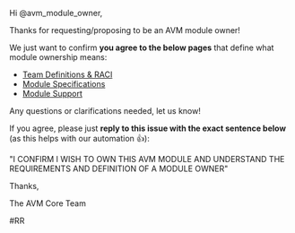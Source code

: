 <!-- markdownlint-disable -->
Hi @avm_module_owner,

Thanks for requesting/proposing to be an AVM module owner!

We just want to confirm **you agree to the below pages** that define what module ownership means:

- [Team Definitions & RACI](https://zojovano.github.io/azure-verified-modules-copy/specs/shared/team-definitions)
- [Module Specifications](https://zojovano.github.io/azure-verified-modules-copy/specs/module-specs)
- [Module Support](https://zojovano.github.io/azure-verified-modules-copy/help-support/module-support)

Any questions or clarifications needed, let us know!

If you agree, please just **reply to this issue with the exact sentence below** (as this helps with our automation 👍):

"I CONFIRM I WISH TO OWN THIS AVM MODULE AND UNDERSTAND THE REQUIREMENTS AND DEFINITION OF A MODULE OWNER"

Thanks,

The AVM Core Team

#RR
<!-- markdownlint-restore -->
